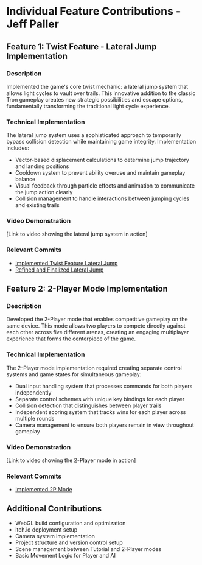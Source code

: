 # Individual Feature Contributions - Jeff Paller

## Feature 1: Twist Feature - Lateral Jump Implementation

### Description
Implemented the game's core twist mechanic: a lateral jump system that allows light cycles to vault over trails. This innovative addition to the classic Tron gameplay creates new strategic possibilities and escape options, fundamentally transforming the traditional light cycle experience.

### Technical Implementation
The lateral jump system uses a sophisticated approach to temporarily bypass collision detection while maintaining game integrity. Implementation includes:
- Vector-based displacement calculations to determine jump trajectory and landing positions
- Cooldown system to prevent ability overuse and maintain gameplay balance
- Visual feedback through particle effects and animation to communicate the jump action clearly
- Collision management to handle interactions between jumping cycles and existing trails

### Video Demonstration
[Link to video showing the lateral jump system in action]

### Relevant Commits
- [Implemented Twist Feature Lateral Jump](https://github.com/Jeff1999/COSC416_FinalProject_G30/commit/6b713ce5689af7ad29d3088bcb28c9081199e338)
- [Refined and Finalized Lateral Jump](https://github.com/Jeff1999/COSC416_FinalProject_G30/commit/2245a75aa58cc7ccd3c8fcb94e050952dfb994ce)

## Feature 2: 2-Player Mode Implementation

### Description
Developed the 2-Player mode that enables competitive gameplay on the same device. This mode allows two players to compete directly against each other across five different arenas, creating an engaging multiplayer experience that forms the centerpiece of the game.

### Technical Implementation
The 2-Player mode implementation required creating separate control systems and game states for simultaneous gameplay:
- Dual input handling system that processes commands for both players independently
- Separate control schemes with unique key bindings for each player
- Collision detection that distinguishes between player trails
- Independent scoring system that tracks wins for each player across multiple rounds
- Camera management to ensure both players remain in view throughout gameplay

### Video Demonstration
[Link to video showing the 2-Player mode in action]

### Relevant Commits
- [Implemented 2P Mode](https://github.com/Jeff1999/COSC416_FinalProject_G30/commit/9da39ceeac133fe57ca332f7850676db3a44b739)

## Additional Contributions
- WebGL build configuration and optimization
- itch.io deployment setup
- Camera system implementation
- Project structure and version control setup
- Scene management between Tutorial and 2-Player modes
- Basic Movement Logic for Player and AI
